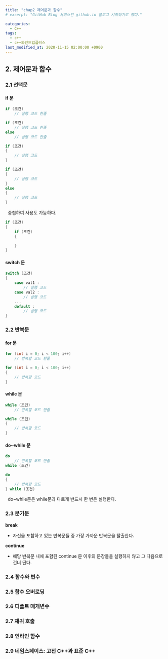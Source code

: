 ```yaml
---
title: "chap2 제어문과 함수"
# excerpt: "GitHub Blog 서비스인 github.io 블로그 시작하기로 했다."

categories:
  - C++
tags:
  - c++
  - c++와인드업플러스
last_modified_at: 2020-11-15 02:00:00 +0900
---
```


## 2. 제어문과 함수

### 2.1 선택문

#### if 문
```cpp
if (조건)
    // 실행 코드 한줄
```
```cpp
if (조건)
    // 실행 코드 한줄
else 
    // 실행 코드 한줄
```
```cpp
if (조건)
{
    // 실행 코드
}
```
```cpp
if (조건) 
{
    // 실행 코드
}
else 
{
    // 실행 코드
}
```

&nbsp; 중첩하여 사용도 가능하다.
```cpp
if (조건) 
{
    if (조건)
    {

    }
}
```

#### switch 문
```cpp
switch (조건) 
{
    case val1 :
        // 실행 코드
    case val2 :
        // 실행 코드
    ...
    default :
        // 실행 코드
}
```

### 2.2 반복문

#### for 문

```cpp
for (int i = 0; i < 100; i++) 
    // 반복할 코드 한줄
```
```cpp
for (int i = 0; i < 100; i++) 
{
    // 반복할 코드
}
```

#### while 문

```cpp
while (조건)
    // 반복할 코드 한줄
```
```cpp
while (조건)
{
    // 반복할 코드
}
```

#### do~while 문
```cpp
do
    // 반복할 코드 한줄
while (조건)
```
```cpp
do
{
    // 반복할 코드
} while (조건)
```
&nbsp; do~while문은 while문과 다르게 반드시 한 번은 실행한다.

### 2.3 분기문

__break__
 - 자신을 포함하고 있는 반복문들 중 가장 가까운 반복문을 탈출한다.

__continue__
 - 해당 반복문 내에 포함된 continue 문 이후의 문장들을 실행하지 않고 그 다음으로 건너 뛴다.


### 2.4 함수와 변수

### 2.5 함수 오버로딩

### 2.6 디폴트 매개변수

### 2.7 재귀 호출

### 2.8 인라인 함수

### 2.9 네임스페이스: 고전 C++과 표준 C++